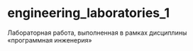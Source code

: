 # engineering_laboratories_1
Лабораторная работа, выполненная в рамках дисциплины «программная инженерия»
